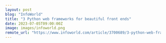 ```yaml
---
layout: post
blog: "InfoWorld"
title: "3 Python web frameworks for beautiful front ends"
date: 2023-07-05T09:00:00Z
image: images/infoworld.png
remote_url: "https://www.infoworld.com/article/3700689/3-python-web-frameworks-for-beautiful-front-ends.html#tk.rss_applicationdevelopment"
---
```

